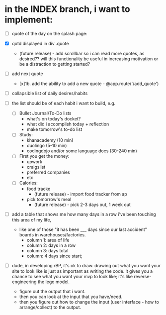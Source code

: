 # in the **INDEX** branch, i want to implement:

- [ ] quote of the day on the splash page:
- [x] qotd displayed in div .quote 
	* (future release) - add scrollbar so i can read more quotes, as desired?? will this functionality be useful in increasing motivation or be a distraction to getting started?
- [ ] add <a> next quote </a>
	- [x]1b. add the ability to add a new quote - @app.route('/add_quote')


- [ ] collapsible list of daily desires/habits
- [ ] the list should be of each habit i want to build, e.g.
	- [ ] Bullet Journal/To-Do lists
		* what's on today's docket?
		* what did i accomplish today + reflection
		* make tomorrow's to-do list
	- [ ] Study:
		* khanacademy (10 min)
		* duolingo (5-10 min)
		* codingdojo and/or some language docs (30-240 min)
	- [ ] First you get the money:
		* upwork
		* craigslist
		* preferred companies
		* etc
	- [ ] Calories:
		* food tracke
			* (future release) - import food tracker from ap
		* pick tomorrow's meal
			* (future release) - pick 2-3 days out, 1 week out


- [ ] add a table that shows me how many days in a row i've been touching this area of my life,
	* like one of those "it has been ___ days since our last accident" boards in warehouses/factories.
		* column 1: area of life
		* column 2: days in a row
		* column 3: days total
		* column: 4 days since start;


- [ ] dude, in developing rBP, it's ok to draw. drawing out what you want your site to look like is just as important as writing the code. it gives you a chance to see what you want your mvp to look like; it's like reverse-engineering the lego model.
	* figure out the output that i want.
	* then you can look at the input that you have/need.
	* then you figure out how to change the input (user interface - how to arrange/collect) to the output.
